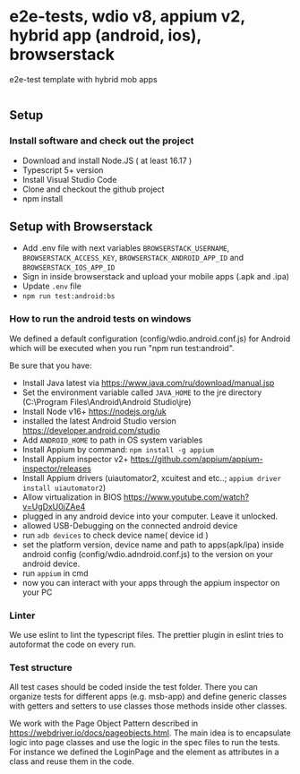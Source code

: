 # e2e-tests, wdio v8, appium v2, hybrid app (android, ios), browserstack

e2e-test template with hybrid mob apps

```sh

```

## Setup

### Install software and check out the project

- Download and install Node.JS ( at least 16.17 )
- Typescript 5+ version
- Install Visual Studio Code
- Clone and checkout the github project
- npm install

## Setup with Browserstack

- Add .env file with next variables `BROWSERSTACK_USERNAME`, `BROWSERSTACK_ACCESS_KEY`, `BROWSERSTACK_ANDROID_APP_ID` and `BROWSERSTACK_IOS_APP_ID`
- Sign in inside browserstack and upload your mobile apps (.apk and .ipa)
- Update `.env` file
- `npm run test:android:bs`

### How to run the android tests on windows

We defined a default configuration (config/wdio.android.conf.js) for Android which will be executed when you run "npm run test:android".

Be sure that you have:

- Install Java latest via https://www.java.com/ru/download/manual.jsp
- Set the environment variable called `JAVA_HOME` to the jre directory (C:\Program Files\Android\Android Studio\jre\)
- Install Node v16+ https://nodejs.org/uk
- installed the latest Android Studio version https://developer.android.com/studio
- Add `ANDROID_HOME` to path in OS system variables
- Install Appium by command: `npm install -g appium`
- Install Appium inspector v2+ https://github.com/appium/appium-inspector/releases
- Install Appium drivers (uiautomator2, xcuitest and etc..; `appium driver install uiautomator2`)
- Allow virtualization in BIOS https://www.youtube.com/watch?v=UgDxU0jZAe4
- plugged in any android device into your computer. Leave it unlocked.
- allowed USB-Debugging on the connected android device
- run `adb devices` to check device name( device id )
- set the platform version, device name and path to apps(apk/ipa) inside android config (config/wdio.adndroid.conf.js) to the version on your android device.
- run `appium` in cmd
- now you can interact with your apps through the appium inspector on your PC

### Linter

We use eslint to lint the typescript files. The prettier plugin in eslint tries to autoformat the code on every run.

### Test structure

All test cases should be coded inside the test folder. There you can organize tests for different apps (e.g. msb-app) and define generic classes with getters and setters to use classes those methods inside other classes.

We work with the Page Object Pattern described in <https://webdriver.io/docs/pageobjects.html>. The main idea is to encapsulate logic into page classes and use the logic in the spec files to run the tests.
For instance we defined the LoginPage and the element as attributes in a class and reuse them in the code.

